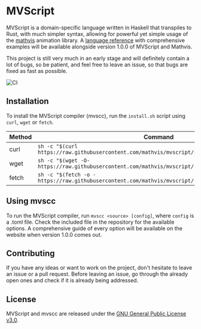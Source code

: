 # MVScript

MVScript is a domain-specific language written in Haskell that transpiles to Rust, with much simpler syntax, allowing for powerful yet simple usage of the [mathvis](https://github.com/mathvis/mathvis-core) animation library.
A [language reference](https://github.com/mathvis/mvscript-docs) with comprehensive examples will be available alongside version 1.0.0 of MVScript and Mathvis.

This project is still very much in an early stage and will definitely contain a lot of bugs, so be patient, and feel free to leave an issue, so that bugs are fixed as fast as possible.

![CI](https://github.com/mathvis/mvscript/actions/workflows/haskell.yml/badge.svg)

## Installation

To install the MVScript compiler (mvscc), run the `install.sh` script using `curl`, `wget` or `fetch`.

| Method | Command |
|---|---|
|curl|`sh -c "$(curl https://raw.githubusercontent.com/mathvis/mvscript/refs/heads/main/install.sh)"`|
|wget|`sh -c "$(wget -O- https://raw.githubusercontent.com/mathvis/mvscript/refs/heads/main/install.sh)"`|
|fetch|`sh -c "$(fetch -o - https://raw.githubusercontent.com/mathvis/mvscript/refs/heads/main/install.sh)"`|

## Using mvscc

To run the MVScript compiler, run `mvscc <source> [config]`, where `config` is a .toml file. Check the included file in the repository for the available options. A comprehensive guide of every option will be available on the website when version 1.0.0 comes out.

## Contributing

If you have any ideas or want to work on the project, don't hesitate to leave an issue or a pull request. Before leaving an issue, go through the already open ones and check if it is already being addressed.

## License

MVScript and mvscc are released under the [GNU General Public License v3.0](https://github.com/mathvis/mvscript/blob/main/LICENSE).

